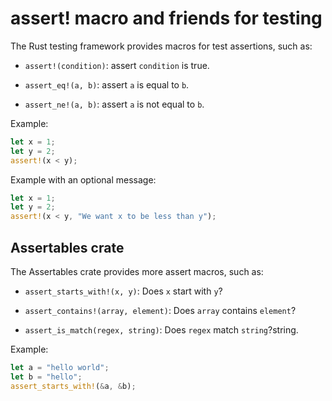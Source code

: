 # assert! macro and friends for testing

The Rust testing framework provides macros for test assertions, such as:

* `assert!(condition)`: assert `condition` is true.

* `assert_eq!(a, b)`: assert `a` is equal to `b`.

* `assert_ne!(a, b)`: assert `a` is not equal to `b`.

Example:

```rust
let x = 1;
let y = 2;
assert!(x < y);
```

Example with an optional message:

```rust
let x = 1;
let y = 2;
assert!(x < y, "We want x to be less than y");
```

## Assertables crate

The Assertables crate provides more assert macros, such as:

* `assert_starts_with!(x, y)`: Does `x` start with `y`?

* `assert_contains!(array, element)`: Does `array` contains `element`?

* `assert_is_match(regex, string)`: Does `regex` match `string`?string.

Example:

```rust
let a = "hello world";
let b = "hello";
assert_starts_with!(&a, &b);
```
